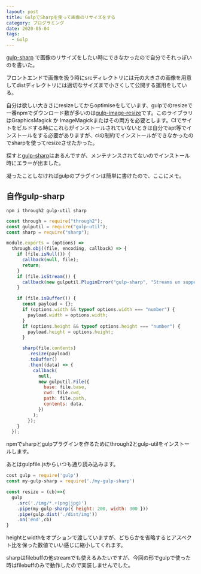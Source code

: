 ```yaml
---
layout: post
title: GulpでSharpを使って画像のリサイズをする
category: プログラミング
date: 2020-05-04
tags:
  - Gulp
---
```


[gulp-sharp](https://www.npmjs.com/package/gulp-sharp) で画像のリサイズをしたい時にできなかったので自分でそれっぽいのを書いた。

フロントエンドで画像を扱う時にsrcディレクトリには元の大きさの画像を用意してdistディレクトリには適切なサイズまで小さくして公開する運用をしている。

自分は欲しい大きさにresizeしてからoptimiseをしています、gulpでのresizeで一番npmでダウンロード数が多いのは[gulp-image-resize](https://www.npmjs.com/package/gulp-image-resize)です。このライブラリはGraphicsMagick か ImageMagickまたはその両方を必要とします。CIでサイトをビルドする時にこれらがインストールされていないときは自分でapt等でインストールをする必要がありますが、ciの制約でインストールができなかったのでsharpを使ってresizeさせたかった。

探すと[gulp-sharp](https://www.npmjs.com/package/gulp-sharp)はあるんですが、メンテナンスされてないのでインストール時にエラーが出ました。

凝ったことしなければgulpのプラグインは簡単に書けたので、ここにメモ。

## 自作gulp-sharp

```shell
npm i through2 gulp-util sharp
```

```js:title=my-gulp-sharp.js
const through = require("through2");
const gulputil = require("gulp-util");
const sharp = require("sharp");

module.exports = (options) =>
  through.obj((file, encoding, callback) => {
    if (file.isNull()) {
      callback(null, file);
      return;
    }
    if (file.isStream()) {
      callback(new gulputil.PluginError("gulp-sharp", "Streams un supported"));
    }

    if (file.isBuffer()) {
      const payload = {};
      if (options.width && typeof options.width === "number") {
        payload.width = options.width;
      }
      if (options.height && typeof options.height === "number") {
        payload.height = options.height;
      }

      sharp(file.contents)
        .resize(payload)
        .toBuffer()
        .then((data) => {
          callback(
            null,
            new gulputil.File({
              base: file.base,
              cwd: file.cwd,
              path: file.path,
              contents: data,
            })
          );
        });
    }
  });
```

npmでsharpとgulpプラグインを作るためにthrough2とgulp-utilをインストールします。

あとはgulpfile.jsからいつも通り読み込みます。

```js:title=gulpfile.js
cost gulp = require('gulp')
const my-gulp-sharp = require('./my-gulp-sharp')

const resize = (cb)=>{
  gulp
    .src('./img/*.+(png|jpg)')
	.pipe(my-gulp-sharp({ height: 200, width: 300 }))
	.pipe(gulp.dist('./dist/img'))
	.on('end',cb)
}
```

heightとwidthをオプションで渡していますが、どちらかを省略するとアスペクト比を保った数値でいい感じに縮小してくれます。

sharpはfilebuffの他streamでも使えるみたいですが、今回の形でgulpで使った時はfilebuffのみで動作したので実装しませんでした。
